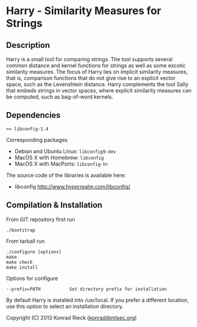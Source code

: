 
Harry - Similarity Measures for Strings
==

Description
-- 

Harry is a small tool for comparing strings. The tool supports several
common distance and kernel functions for strings as well as some excotic
similarity measures.  The focus of Harry lies on implicit similarity
measures, that is, comparison functions that do not give rise to an explicit
vector space, such as the Levenshtein distance.  Harry complements the tool
Sally that embeds strings in vector spaces, where explicit similarity
measures can be computed, such as bag-of-word kernels.

Dependencies
--

    >= libconfig-1.4

Corresponding packages

+ Debian and Ubuntu Linux: `libconfig9-dev`  
+ MacOS X with Homebrew:   `libconfig`  
+ MacOS X with MacPorts:   `libconfig-hr`

The source code of the libraries is available here:

+ libconfig   <http://www.hyperrealm.com/libconfig/>

Compilation & Installation
--

From GIT repository first run

    ./bootstrap

From tarball run

    ./configure [options]
    make
    make check
    make install

Options for configure

    --prefix=PATH           Set directory prefix for installation

By default Harry is installed into /usr/local. If you prefer a different
location, use this option to select an installation directory.

Copyright (C) 2013 Konrad Rieck (konrad@mlsec.org)

